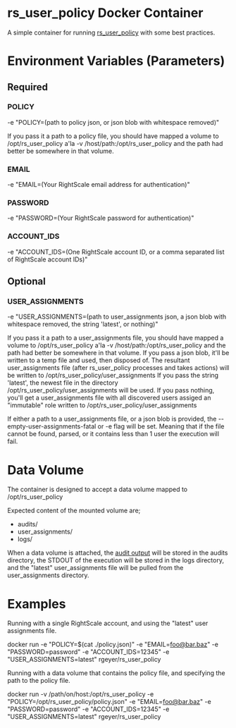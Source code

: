 # rs_user_policy Docker Container

A simple container for running [rs_user_policy](https://github.com/rgeyer/rs_user_policy)
with some best practices.

# Environment Variables (Parameters)

## Required

### POLICY
-e "POLICY=(path to policy json, or json blob with whitespace removed)"

If you pass it a path to a policy file, you should have mapped a volume to /opt/rs_user_policy a'la -v /host/path:/opt/rs_user_policy and the path had better be somewhere in that volume.

### EMAIL
-e "EMAIL=(Your RightScale email address for authentication)"

### PASSWORD
-e "PASSWORD=(Your RightScale password for authentication)"

### ACCOUNT_IDS
-e "ACCOUNT_IDS=(One RightScale account ID, or a comma separated list of RightScale account IDs)"

## Optional

### USER_ASSIGNMENTS
-e "USER_ASSIGNMENTS=(path to user_assignments json, a json blob with whitespace removed, the string 'latest', or nothing)"

If you pass it a path to a user_assignments file, you should have mapped a volume to /opt/rs_user_policy a'la -v /host/path:/opt/rs_user_policy and the path had better be somewhere in that volume.
If you pass a json blob, it'll be written to a temp file and used, then disposed of. The resultant user_assignments file (after rs_user_policy processes and takes actions) will be written to /opt/rs_user_policy/user_assignments
If you pass the string 'latest', the newest file in the directory /opt/rs_user_policy/user_assignments will be used.
If you pass nothing, you'll get a user_assignments file with all discovered users assiged an "immutable" role written to /opt/rs_user_policy/user_assignments

If either a path to a user_assignments file, or a json blob is provided, the --empty-user-assignments-fatal or -e flag will be set. Meaning that if the file cannot be found, parsed, or it contains less than 1 user the execution will fail.

# Data Volume

The container is designed to accept a data volume mapped to /opt/rs_user_policy

Expected content of the mounted volume are;

* audits/
* user_assignments/
* logs/

When a data volume is attached, the [audit output](https://github.com/rgeyer/rs_user_policy#output)
will be stored in the audits directory, the STDOUT of the execution will be
stored in the logs directory, and the "latest" user_assignments file will be
pulled from the user_assignments directory.

# Examples

Running with a single RightScale account, and using the "latest" user assignments
file.

  docker run -e "POLICY=$(cat ./policy.json)" -e "EMAIL=foo@bar.baz" -e "PASSWORD=password" -e "ACCOUNT_IDS=12345" -e "USER_ASSIGNMENTS=latest" rgeyer/rs_user_policy

Running with a data volume that contains the policy file, and specifying the
path to the policy file.

  docker run -v /path/on/host:/opt/rs_user_policy -e "POLICY=/opt/rs_user_policy/policy.json" -e "EMAIL=foo@bar.baz" -e "PASSWORD=password" -e "ACCOUNT_IDS=12345" -e "USER_ASSIGNMENTS=latest" rgeyer/rs_user_policy
